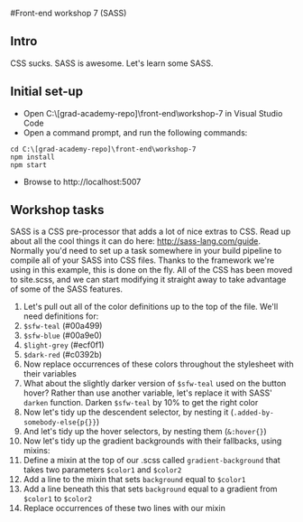 #Front-end workshop 7 (SASS)
## Intro
CSS sucks. SASS is awesome. Let's learn some SASS.
## Initial set-up
* Open C:\\[grad-academy-repo]\front-end\workshop-7 in Visual Studio Code  
* Open a command prompt, and run the following commands:
```
cd C:\[grad-academy-repo]\front-end\workshop-7
npm install
npm start
```
* Browse to http://localhost:5007

## Workshop tasks
SASS is a CSS pre-processor that adds a lot of nice extras to CSS. Read up about all the cool things it can do here: http://sass-lang.com/guide. Normally you'd need to set up a task somewhere in your build pipeline to compile all of your SASS into CSS files. Thanks to the framework we're using in this example, this is done on the fly. All of the CSS has been moved to site.scss, and we can start modifying it straight away to take advantage of some of the SASS features.

1. Let's pull out all of the color definitions up to the top of the file. We'll need definitions for:
  1. `$sfw-teal` (#00a499)
  1. `$sfw-blue` (#00a9e0)
  1. `$light-grey` (#ecf0f1)
  1. `$dark-red` (#c0392b)
1. Now replace occurrences of these colors throughout the stylesheet with their variables
1. What about the slightly darker version of `$sfw-teal` used on the button hover? Rather than use another variable, let's replace it with SASS' `darken` function. Darken `$sfw-teal` by 10% to get the right color
1. Now let's tidy up the descendent selector, by nesting it (`.added-by-somebody-else{p{}}`)
1. And let's tidy up the hover selectors, by nesting them (`&:hover{}`)
1. Now let's tidy up the gradient backgrounds with their fallbacks, using mixins:
  1. Define a mixin at the top of our .scss called `gradient-background` that takes two parameters `$color1` and `$color2`
  1. Add a line to the mixin that sets `background` equal to `$color1`
  1. Add a line beneath this that sets `background` equal to a gradient from `$color1` to `$color2`
  1. Replace occurrences of these two lines with our mixin